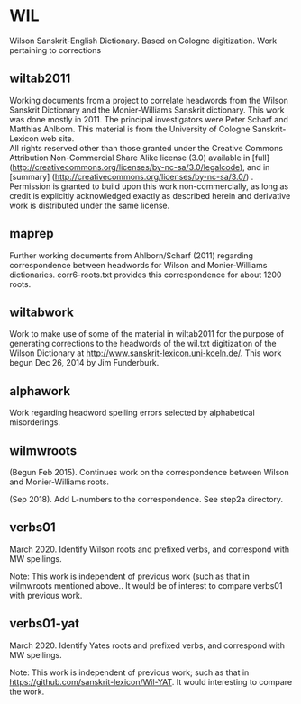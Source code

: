 WIL
===

Wilson Sanskrit-English Dictionary. Based on Cologne digitization. Work pertaining to corrections


wiltab2011
----------

Working documents from a project to correlate headwords from
             the Wilson Sanskrit Dictionary and the Monier-Williams Sanskrit
             dictionary.  This work was done mostly in 2011.  The principal
             investigators were Peter Scharf and Matthias Ahlborn.  This
             material is from the University of Cologne Sanskrit-Lexicon
             web site.  
             All rights reserved other than those granted under the Creative Commons Attribution
             Non-Commercial Share Alike license (3.0) available in [full]
             (http://creativecommons.org/licenses/by-nc-sa/3.0/legalcode), and in [summary]
             (http://creativecommons.org/licenses/by-nc-sa/3.0/) . Permission is
             granted to build upon this work non-commercially, as long as credit is explicitly
             acknowledged exactly as described herein and derivative work is distributed under the
             same license.

maprep
------

Further working documents from Ahlborn/Scharf (2011) regarding correspondence between headwords for
Wilson and Monier-Williams dictionaries.
corr6-roots.txt provides this correspondence for about 1200 roots.

wiltabwork
----------

Work to make use of some of the material in wiltab2011 for the purpose of generating
             corrections to the headwords of the wil.txt digitization of the Wilson Dictionary
             at http://www.sanskrit-lexicon.uni-koeln.de/.  This work begun Dec 26, 2014 by
	     Jim Funderburk.

alphawork
---------

Work regarding  headword spelling errors selected by alphabetical misorderings.

wilmwroots
----------

(Begun Feb 2015). Continues work on the correspondence between Wilson and Monier-Williams roots.

(Sep 2018).  Add L-numbers to the correspondence.  See step2a directory.

verbs01
-------

March 2020.  Identify Wilson roots and prefixed verbs, and correspond with
MW spellings.

Note: This work is independent of previous work (such as that in wilmwroots mentioned above..  It would be of interest to compare verbs01 with previous work.

verbs01-yat
-----------

March 2020.  Identify Yates roots and prefixed verbs, and correspond with
MW spellings.

Note: This work is independent of previous work; such as that in
https://github.com/sanskrit-lexicon/Wil-YAT.
It would interesting to compare the work.

